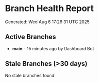 # Branch Health Report
Generated: Wed Aug  6 17:26:31 UTC 2025

## Active Branches
- **main** - 15 minutes ago by Dashboard Bot

## Stale Branches (>30 days)
No stale branches found
